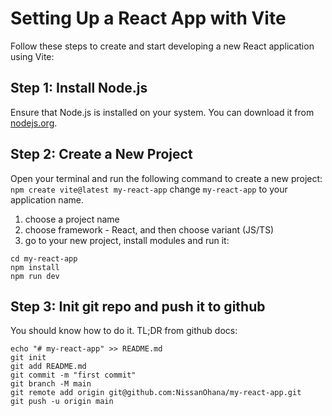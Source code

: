 
# Setting Up a React App with Vite

Follow these steps to create and start developing a new React application using Vite:

## Step 1: Install Node.js
Ensure that Node.js is installed on your system. You can download it from [nodejs.org](https://nodejs.org/).

## Step 2: Create a New Project
Open your terminal and run the following command to create a new project:
`npm create vite@latest my-react-app`
change `my-react-app` to your application name.
1. choose a project name
2. choose framework - React, and then choose variant (JS/TS)
3. go to your new project, install modules and run it:
```
cd my-react-app
npm install
npm run dev
```

## Step 3: Init git repo and push it to github
You should know how to do it. TL;DR from github docs:
```
echo "# my-react-app" >> README.md
git init
git add README.md
git commit -m "first commit"
git branch -M main
git remote add origin git@github.com:NissanOhana/my-react-app.git
git push -u origin main
```
